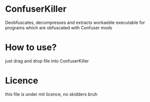 # ConfuserKiller
Deobfuscates, decompresses and extracts workaeble executable for programs which are obfuscated with Confuser mods

# How to use?
just drag and drop file into ConfuserKiller

# Licence
this file is under mit licence, no skidders bruh
